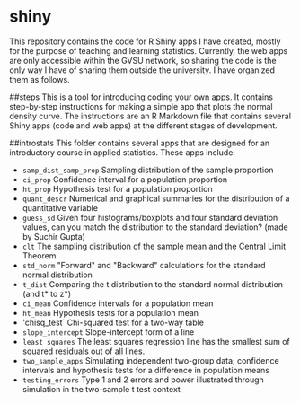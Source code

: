 # shiny
This repository contains the code for R Shiny apps I have created, mostly for the purpose of teaching and learning statistics.  Currently, the web apps are only accessible within the GVSU network, so sharing the code is the only way I have of sharing them outside the university.  I have organized them as follows.

##steps
This is a tool for introducing coding your own apps.  It contains step-by-step instructions for making a simple app that plots the normal density curve.  The instructions are an R Markdown file that contains several Shiny apps (code and web apps) at the different stages of development.

##introstats
This folder contains several apps that are designed for an introductory course in applied statistics.  These apps include:

  * `samp_dist_samp_prop` Sampling distribution of the sample proportion
  * `ci_prop` Confidence interval for a population proportion
  * `ht_prop` Hypothesis test for a population proportion
  * `quant_descr` Numerical and graphical summaries for the distribution of a quantitative variable
  * `guess_sd` Given four histograms/boxplots and four standard deviation values, can you match the distribution to the standard deviation? (made by Suchir Gupta)
  * `clt` The sampling distribution of the sample mean and the Central Limit Theorem
  * `std_norm` "Forward" and "Backward" calculations for the standard normal distribution
  * `t_dist` Comparing the t distribution to the standard normal distribution (and t* to z*)
  * `ci_mean` Confidence intervals for a population mean
  * `ht_mean` Hypothesis tests for a population mean
  * 'chisq_test` Chi-squared test for a two-way table
  * `slope_intercept` Slope-intercept form of a line
  * `least_squares` The least squares regression line has the smallest sum of squared residuals out of all lines.
  * `two_sample_apps` Simulating independent two-group data; confidence intervals and hypothesis tests for a difference in population means
  * `testing_errors` Type 1 and 2 errors and power illustrated through simulation in the two-sample t test context


